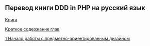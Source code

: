 ## Перевод книги DDD in PHP на русский язык
[Книга](https://leanpub.com/ddd-in-php)

[Краткое содержание глав](https://github.com/iextra/dddinphp/blob/main/ru-RU/Summary-of-Chapters.md)

[1 Начало работы с предметно-ориентированным дизайном](https://github.com/iextra/dddinphp/blob/main/ru-RU/Chapter1/Getting-Started-with-Domain-Driven-Design.md)
